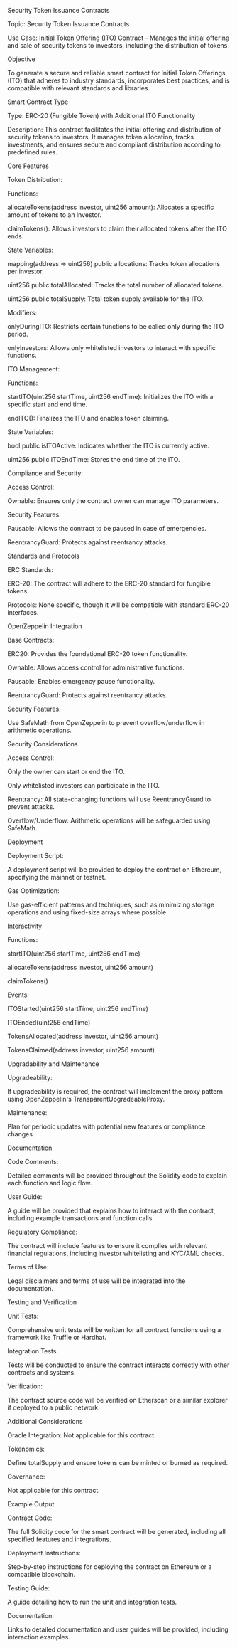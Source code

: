 Security Token Issuance Contracts

Topic: Security Token Issuance Contracts

Use Case: Initial Token Offering (ITO) Contract - Manages the initial offering and sale of security tokens to investors, including the distribution of tokens.

Objective

To generate a secure and reliable smart contract for Initial Token Offerings (ITO) that adheres to industry standards, incorporates best practices, and is compatible with relevant standards and libraries.

Smart Contract Type

Type: ERC-20 (Fungible Token) with Additional ITO Functionality

Description: This contract facilitates the initial offering and distribution of security tokens to investors. It manages token allocation, tracks investments, and ensures secure and compliant distribution according to predefined rules.

Core Features


Token Distribution:


Functions:

allocateTokens(address investor, uint256 amount): Allocates a specific amount of tokens to an investor.

claimTokens(): Allows investors to claim their allocated tokens after the ITO ends.


State Variables:

mapping(address => uint256) public allocations: Tracks token allocations per investor.

uint256 public totalAllocated: Tracks the total number of allocated tokens.

uint256 public totalSupply: Total token supply available for the ITO.


Modifiers:

onlyDuringITO: Restricts certain functions to be called only during the ITO period.

onlyInvestors: Allows only whitelisted investors to interact with specific functions.

ITO Management:

Functions:

startITO(uint256 startTime, uint256 endTime): Initializes the ITO with a specific start and end time.

endITO(): Finalizes the ITO and enables token claiming.

State Variables:

bool public isITOActive: Indicates whether the ITO is currently active.

uint256 public ITOEndTime: Stores the end time of the ITO.

Compliance and Security:

Access Control:

Ownable: Ensures only the contract owner can manage ITO parameters.

Security Features:

Pausable: Allows the contract to be paused in case of emergencies.

ReentrancyGuard: Protects against reentrancy attacks.

Standards and Protocols

ERC Standards:

ERC-20: The contract will adhere to the ERC-20 standard for fungible tokens.

Protocols: None specific, though it will be compatible with standard ERC-20 interfaces.

OpenZeppelin Integration

Base Contracts:

ERC20: Provides the foundational ERC-20 token functionality.

Ownable: Allows access control for administrative functions.

Pausable: Enables emergency pause functionality.

ReentrancyGuard: Protects against reentrancy attacks.

Security Features:

Use SafeMath from OpenZeppelin to prevent overflow/underflow in arithmetic operations.

Security Considerations

Access Control:

Only the owner can start or end the ITO.

Only whitelisted investors can participate in the ITO.

Reentrancy: All state-changing functions will use ReentrancyGuard to prevent attacks.

Overflow/Underflow: Arithmetic operations will be safeguarded using SafeMath.

Deployment

Deployment Script:

A deployment script will be provided to deploy the contract on Ethereum, specifying the mainnet or testnet.

Gas Optimization:

Use gas-efficient patterns and techniques, such as minimizing storage operations and using fixed-size arrays where possible.

Interactivity

Functions:

startITO(uint256 startTime, uint256 endTime)

allocateTokens(address investor, uint256 amount)

claimTokens()

Events:

ITOStarted(uint256 startTime, uint256 endTime)

ITOEnded(uint256 endTime)

TokensAllocated(address investor, uint256 amount)

TokensClaimed(address investor, uint256 amount)

Upgradability and Maintenance

Upgradeability:

If upgradeability is required, the contract will implement the proxy pattern using OpenZeppelin's TransparentUpgradeableProxy.

Maintenance:

Plan for periodic updates with potential new features or compliance changes.

Documentation

Code Comments:

Detailed comments will be provided throughout the Solidity code to explain each function and logic flow.

User Guide:

A guide will be provided that explains how to interact with the contract, including example transactions and function calls.

Regulatory Compliance:

The contract will include features to ensure it complies with relevant financial regulations, including investor whitelisting and KYC/AML checks.

Terms of Use:

Legal disclaimers and terms of use will be integrated into the documentation.

Testing and Verification

Unit Tests:

Comprehensive unit tests will be written for all contract functions using a framework like Truffle or Hardhat.

Integration Tests:

Tests will be conducted to ensure the contract interacts correctly with other contracts and systems.

Verification:

The contract source code will be verified on Etherscan or a similar explorer if deployed to a public network.

Additional Considerations

Oracle Integration: Not applicable for this contract.

Tokenomics:

Define totalSupply and ensure tokens can be minted or burned as required.

Governance:

Not applicable for this contract.

Example Output

Contract Code:

The full Solidity code for the smart contract will be generated, including all specified features and integrations.

Deployment Instructions:

Step-by-step instructions for deploying the contract on Ethereum or a compatible blockchain.

Testing Guide:

A guide detailing how to run the unit and integration tests.

Documentation:

Links to detailed documentation and user guides will be provided, including interaction examples.